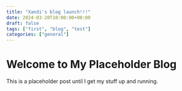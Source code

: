 ```yaml
---
title: "Xandi's blog launch!!!"
date: 2024-03-20T10:00:00+00:00
draft: false
tags: ["first", "blog", "test"]
categories: ["general"]
---
```


# Welcome to My Placeholder Blog

This is a placeholder post until I get my stuff up and running.

